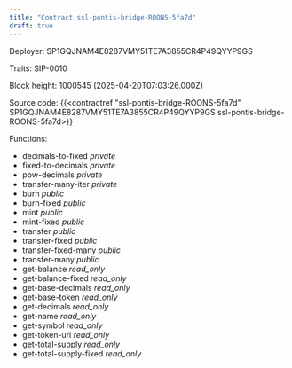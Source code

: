 ```yaml
---
title: "Contract ssl-pontis-bridge-ROONS-5fa7d"
draft: true
---
```

Deployer: SP1GQJNAM4E8287VMY51TE7A3855CR4P49QYYP9GS

Traits:
 SIP-0010



Block height: 1000545 (2025-04-20T07:03:26.000Z)

Source code: {{<contractref "ssl-pontis-bridge-ROONS-5fa7d" SP1GQJNAM4E8287VMY51TE7A3855CR4P49QYYP9GS ssl-pontis-bridge-ROONS-5fa7d>}}

Functions:

* decimals-to-fixed _private_
* fixed-to-decimals _private_
* pow-decimals _private_
* transfer-many-iter _private_
* burn _public_
* burn-fixed _public_
* mint _public_
* mint-fixed _public_
* transfer _public_
* transfer-fixed _public_
* transfer-fixed-many _public_
* transfer-many _public_
* get-balance _read_only_
* get-balance-fixed _read_only_
* get-base-decimals _read_only_
* get-base-token _read_only_
* get-decimals _read_only_
* get-name _read_only_
* get-symbol _read_only_
* get-token-uri _read_only_
* get-total-supply _read_only_
* get-total-supply-fixed _read_only_
